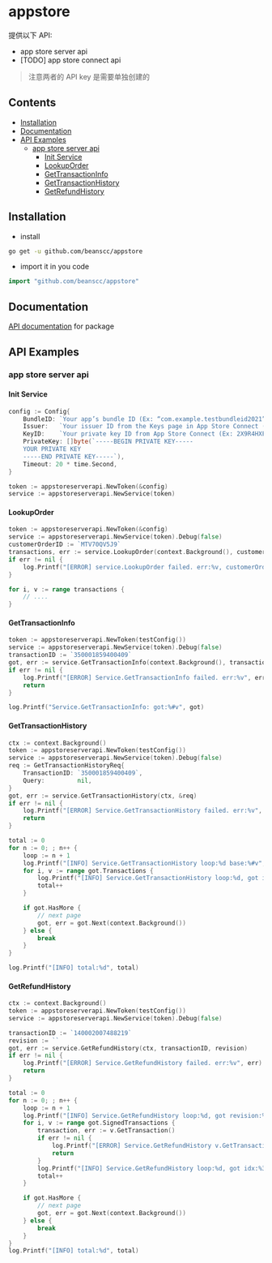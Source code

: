 # appstore

提供以下 API:
- app store server api
- [TODO] app store connect api

> 注意两者的 API key 是需要单独创建的

## Contents

- [Installation](#Installation)
- [Documentation](#Documentation)
- [API Examples](#API-Examples)
  - [app store server api](#app-store-server-api)
    - [Init Service](#init-service)
    - [LookupOrder](#LookupOrder)
    - [GetTransactionInfo](#GetTransactionInfo)
    - [GetTransactionHistory](#GetTransactionHistory)
    - [GetRefundHistory](#GetRefundHistory)

## Installation

- install
```bash
go get -u github.com/beanscc/appstore
```

- import it in you code
```go
import "github.com/beanscc/appstore"
```

## Documentation

[API documentation](https://pkg.go.dev/github.com/beanscc/appstore) for package

## API Examples

### app store server api

#### Init Service

```go
config := Config{
    BundleID: `Your app’s bundle ID (Ex: “com.example.testbundleid2021”)`,
    Issuer:   `Your issuer ID from the Keys page in App Store Connect (Ex: "57246542-96fe-1a63-e053-0824d011072a")`,
    KeyID:    `Your private key ID from App Store Connect (Ex: 2X9R4HXF34)`,
    PrivateKey: []byte(`-----BEGIN PRIVATE KEY-----
    YOUR PRIVATE KEY
    -----END PRIVATE KEY-----`),
    Timeout: 20 * time.Second,
}

token := appstoreserverapi.NewToken(&config)
service := appstoreserverapi.NewService(token)
```

#### LookupOrder

```go
token := appstoreserverapi.NewToken(&config)
service := appstoreserverapi.NewService(token).Debug(false)
customerOrderID := `MTV70QV5J9`
transactions, err := service.LookupOrder(context.Background(), customerOrderID)
if err != nil {
    log.Printf("[ERROR] service.LookupOrder failed. err:%v, customerOrderID:%s", err, customerOrderID)
}

for i, v := range transactions {
    // ....
}
```

#### GetTransactionInfo

```go
token := appstoreserverapi.NewToken(testConfig())
service := appstoreserverapi.NewService(token).Debug(false)
transactionID := `350001859400409`
got, err := service.GetTransactionInfo(context.Background(), transactionID)
if err != nil {
    log.Printf("[ERROR] Service.GetTransactionInfo failed. err:%v", err)
    return
}

log.Printf("Service.GetTransactionInfo: got:%#v", got)
```

#### GetTransactionHistory

```go
ctx := context.Background()
token := appstoreserverapi.NewToken(testConfig())
service := appstoreserverapi.NewService(token).Debug(false)
req := GetTransactionHistoryReq{
    TransactionID: `350001859400409`,
    Query:         nil,
}
got, err := service.GetTransactionHistory(ctx, &req)
if err != nil {
    log.Printf("[ERROR] Service.GetTransactionHistory failed. err:%v", err)
    return
}

total := 0
for n := 0; ; n++ {
    loop := n + 1
    log.Printf("[INFO] Service.GetTransactionHistory loop:%d base:%#v", loop, got.TransactionHistoryBase)
    for i, v := range got.Transactions {
        log.Printf("[INFO] Service.GetTransactionHistory loop:%d, got idx:%3d, v:%#v", loop, i, v)
        total++
    }

    if got.HasMore {
		// next page
        got, err = got.Next(context.Background())
    } else {
        break
    }
}

log.Printf("[INFO] total:%d", total)
```

#### GetRefundHistory

```go
ctx := context.Background()
token := appstoreserverapi.NewToken(testConfig())
service := appstoreserverapi.NewService(token).Debug(false)

transactionID := `140002007488219`
revision := ``
got, err := service.GetRefundHistory(ctx, transactionID, revision)
if err != nil {
    log.Printf("[ERROR] Service.GetRefundHistory failed. err:%v", err)
    return
}

total := 0
for n := 0; ; n++ {
    loop := n + 1
    log.Printf("[INFO] Service.GetRefundHistory loop:%d, got revision:%s", loop, got.Revision)
    for i, v := range got.SignedTransactions {
        transaction, err := v.GetTransaction()
        if err != nil {
            log.Printf("[ERROR] Service.GetRefundHistory v.GetTransaction failed. err:%v", err)
            return
        }
        log.Printf("[INFO] Service.GetRefundHistory loop:%d, got idx:%3d, v:%#v", loop, i, transaction)
        total++
    }

    if got.HasMore {
		// next page
        got, err = got.Next(context.Background())
    } else {
        break
    }
}
log.Printf("[INFO] total:%d", total)
```